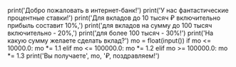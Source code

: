 print('Добро пожаловать в интернет-банк!')
print('У нас фантастические процентные ставки!')
print('Для вкладов до 10 тысяч ₽ включительно прибыль составит 10%,')
print('для вкладов на сумму до 100 тысяч включительно - 20%,')
print('для более 100 тысяч - 30%!')
print('На какую сумму желаете сделать вклад?')
mo = float(input())
if mo <= 10000.0:
    mo *= 1.1
elif mo <= 100000.0:
    mo *= 1.2
elif mo >= 100000.0:
    mo *= 1.3
print('Вы получаете', mo, '₽, поздравляем!')
